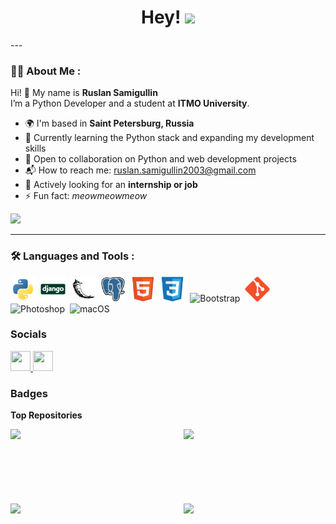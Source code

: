 <div id="header" align="center">
  <h1>
    Hey!
    <img src="https://media.giphy.com/media/hvRJCLFzcasrR4ia7z/giphy.gif" width="30px"/>
  </h1>
</div>
---

### 👨‍💻 About Me :

Hi! 👋 My name is **Ruslan Samigullin**  
I’m a Python Developer and a student at **ITMO University**.

- 🌍 I'm based in **Saint Petersburg, Russia**
- 🧠 Currently learning the Python stack and expanding my development skills
- 🤝 Open to collaboration on Python and web development projects
- 📬 How to reach me: [ruslan.samigullin2003@gmail.com](mailto:ruslan.samigullin2003@gmail.com)
- 🚀 Actively looking for an **internship or job**
- ⚡ Fun fact: *meowmeowmeow*

<a href="https://www.github.com/rssolgaleo" target="_blank" rel="noreferrer">
  <img src="https://img.shields.io/github/followers/rssolgaleo?logo=github&style=for-the-badge&color=000000&labelColor=ffffff" />
</a>

---

### 🛠️ Languages and Tools :

<div>
  <img src="https://github.com/devicons/devicon/blob/master/icons/python/python-original.svg" title="Python" alt="Python" width="40" height="40"/>&nbsp;
  <img src="https://github.com/devicons/devicon/blob/master/icons/django/django-original.svg" title="Django" alt="Django" width="40" height="40"/>&nbsp;
  <img src="https://github.com/devicons/devicon/blob/master/icons/flask/flask-original.svg" title="Flask" alt="Flask" width="40" height="40"/>&nbsp;
  <img src="https://github.com/devicons/devicon/blob/master/icons/postgresql/postgresql-original.svg" title="PostgreSQL" alt="PostgreSQL" width="40" height="40"/>&nbsp;
  <img src="https://github.com/devicons/devicon/blob/master/icons/html5/html5-original.svg" title="HTML5" alt="HTML5" width="40" height="40"/>&nbsp;
  <img src="https://github.com/devicons/devicon/blob/master/icons/css3/css3-original.svg" title="CSS3" alt="CSS3" width="40" height="40"/>&nbsp;
  <img src="https://cdn.jsdelivr.net/gh/devicons/devicon/icons/bootstrap/bootstrap-original.svg" title="Bootstrap" alt="Bootstrap" width="40" height="40"/>&nbsp;
  <img src="https://github.com/devicons/devicon/blob/master/icons/git/git-original.svg" title="Git" alt="Git" width="40" height="40"/>&nbsp;
  <img src="https://cdn.jsdelivr.net/gh/devicons/devicon/icons/photoshop/photoshop-line.svg" title="Photoshop" alt="Photoshop" width="40" height="40"/>&nbsp;
  <img src="https://cdn.jsdelivr.net/gh/devicons/devicon/icons/apple/apple-original.svg" title="macOS" alt="macOS" width="40" height="40"/>
</div>


### Socials

<p align="left"> <a href="https://www.github.com/rssolgaleo" target="_blank" rel="noreferrer"> <picture> <source media="(prefers-color-scheme: dark)" srcset="https://raw.githubusercontent.com/danielcranney/readme-generator/main/public/icons/socials/github-dark.svg" /> <source media="(prefers-color-scheme: light)" srcset="https://raw.githubusercontent.com/danielcranney/readme-generator/main/public/icons/socials/github.svg" /> <img src="https://raw.githubusercontent.com/danielcranney/readme-generator/main/public/icons/socials/github.svg" width="32" height="32" /> </picture> </a> <a href="http://www.instagram.com/rssolgaleo" target="_blank" rel="noreferrer"> <picture> <source media="(prefers-color-scheme: dark)" srcset="https://raw.githubusercontent.com/danielcranney/readme-generator/main/public/icons/socials/instagram-dark.svg" /> <source media="(prefers-color-scheme: light)" srcset="https://raw.githubusercontent.com/danielcranney/readme-generator/main/public/icons/socials/instagram.svg" /> <img src="https://raw.githubusercontent.com/danielcranney/readme-generator/main/public/icons/socials/instagram.svg" width="32" height="32" /> </picture> </a></p>

### Badges

<b>Top Repositories</b>
<div width="100%" align="center">
  <a href="https://github.com/rssolgaleo/Brain-Games" align="right">
    <img align="right" width="45%" src="https://github-readme-stats.vercel.app/api/pin/?username=rssolgaleo&repo=Brain-Games&title_color=000000&text_color=000000&icon_color=000000&bg_color=ffffff&hide_border=true&locale=en" />
  </a>
  <a href="https://github.com/rssolgaleo/Difference-Finder" align="left">
    <img align="left" width="45%" src="https://github-readme-stats.vercel.app/api/pin/?username=rssolgaleo&repo=Difference-Finder&title_color=000000&text_color=000000&icon_color=000000&bg_color=ffffff&hide_border=true&locale=en" />
  </a>
</div>
<br /><br /><br /><br /><br /><br /><br />

<div width="100%" align="center">
  <a href="https://github.com/rssolgaleo/Page-Analyzer" align="left">
    <img align="left" width="45%" src="https://github-readme-stats.vercel.app/api/pin/?username=rssolgaleo&repo=Page-Analyzer&title_color=000000&text_color=000000&icon_color=000000&bg_color=ffffff&hide_border=true&locale=en" />
  </a>
  <a href="https://github.com/rssolgaleo/Task-Manager" align="right">
    <img align="right" width="45%" src="https://github-readme-stats.vercel.app/api/pin/?username=rssolgaleo&repo=Task-Manager&title_color=000000&text_color=000000&icon_color=000000&bg_color=ffffff&hide_border=true&locale=en" />
  </a>
</div>
<br /><br /><br /><br /><br /><br /><br />
